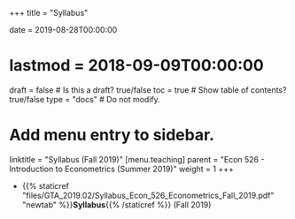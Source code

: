 +++
title = "Syllabus"

date = 2019-08-28T00:00:00
# lastmod = 2018-09-09T00:00:00

draft = false  # Is this a draft? true/false
toc = true  # Show table of contents? true/false
type = "docs"  # Do not modify.

# Add menu entry to sidebar.
linktitle = "Syllabus (Fall 2019)"
[menu.teaching]
  parent = "Econ 526 - Introduction to Econometrics (Summer 2019)"
  weight = 1
+++

* {{% staticref "files/GTA_2019.02/Syllabus_Econ_526_Econometrics_Fall_2019.pdf" "newtab" %}}**Syllabus**{{% /staticref %}} (Fall 2019)